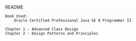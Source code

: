 README

	Book Used:
		Oracle Certified Professional Java SE 8 Programmer II

	Chapter 1 - Advanced Class Design
	Chapter 2 - Design Patterns and Principles